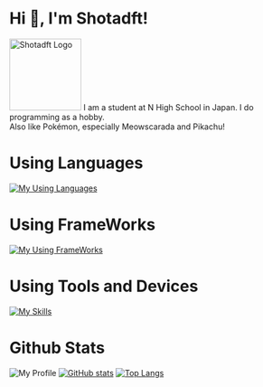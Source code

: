 # Hi 👋, I'm Shotadft!
<img src="https://www.shotadft.com/img/shotadft_icon_a.webp" width="127" alt="Shotadft Logo"/>
I am a student at N High School in Japan. I do programming as a hobby.<br/>
Also like Pokémon, especially Meowscarada and Pikachu!

# Using Languages
[![My Using Languages](https://skillicons.dev/icons?i=c,cpp,cs,java,kotlin,html,css,js,ts,nodejs,python,lua,md&theme=light)](https://skillicons.dev)
# Using FrameWorks
[![My Using FrameWorks](https://skillicons.dev/icons?i=dotnet,jquery&theme=dark)](https://skillicons.dev)
# Using Tools and Devices
[![My Skills](https://skillicons.dev/icons?i=git,github,windows,apple,vscode,visualstudio,idea,cmake,unreal,blender,cloudflare,twitter,discord&theme=dark)](https://skillicons.dev)

# Github Stats
![My Profile](https://github-profile-summary-cards.vercel.app/api/cards/profile-details?username=shotadft&theme=transparent)
[![GitHub stats](https://github-readme-stats.vercel.app/api?username=shotadft&show_icons=true&include_all_commits=true&ring_color=fcfc00&hide=stars&locale=ja&theme=transparent)](https://github.com/anuraghazra/github-readme-stats)
[![Top Langs](https://github-readme-stats.vercel.app/api/top-langs/?username=shotadft&layout=compact)](https://github.com/anuraghazra/github-readme-stats)

<!---
shotadft/shotadft is a ✨ special ✨ repository because its `README.md` (this file) appears on your GitHub profile.
You can click the Preview link to take a look at your changes.
--->
